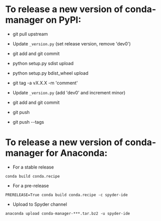 # To release a new version of **conda-manager** on PyPI:

* git pull upstream

* Update `_version.py` (set release version, remove 'dev0')

* git add and git commit

* python setup.py sdist upload

* python setup.py bdist_wheel upload

* git tag -a vX.X.X -m 'comment'

* Update `_version.py` (add 'dev0' and increment minor)

* git add and git commit

* git push

* git push --tags


# To release a new version of **conda-manager** for Anaconda:

* For a stable release

`conda build conda.recipe`

* For a pre-release

`PRERELEASE=True conda build conda.recipe -c spyder-ide`

* Upload to Spyder channel

`anaconda upload conda-manager-***.tar.bz2 -u spyder-ide`
